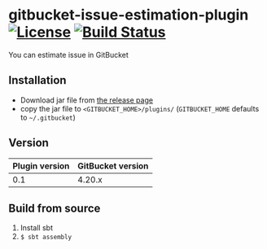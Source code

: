 # gitbucket-issue-estimation-plugin  [![License](https://img.shields.io/badge/License-Apache%202.0-blue.svg)](https://opensource.org/licenses/Apache-2.0) [![Build Status](https://travis-ci.org/Takumon/gitbucket-issue-estimation-plugin.svg?branch=master)](https://travis-ci.org/Takumon/gitbucket-issue-estimation-plugin)

You can estimate issue  in GitBucket


## Installation

* Download jar file from [the release page](https://github.com/Takumon/gitbucket-issue-estimation-plugin/releases)
* copy the jar file to `<GITBUCKET_HOME>/plugins/`  (`GITBUCKET_HOME` defaults to `~/.gitbucket`)

## Version

Plugin version|GitBucket version
:---|:---
0.1|4.20.x

## Build from source

1. Install sbt
1. `$ sbt assembly`
